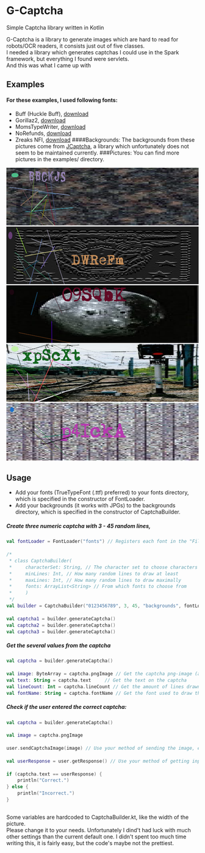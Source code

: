# G-Captcha
Simple Captcha library written in Kotlin

G-Captcha is a library to generate images which are hard to read for robots/OCR readers, it consists just out of five classes.  
I needed a library which generates captchas I could use in the Spark framework, but everything I found were servlets.  
And this was what I came up with

## Examples
#### For these examples, I used following fonts:
- Buff (Huckle Buff), [download][huckle-buff]
- Gorillaz2, [download][gorillaz2]
- MomsTypeWriter, [download][mumstypewriter]
- NoRefunds, [download][norefunds]
- Zreaks NFI, [download][zreaks]
####Backgrounds:
The backgrounds from these pictures come from [JCaptcha][jcaptcha], a library which unfortunately does not seem to be maintained currently.
###Pictures:
You can find more pictures in the examples/ directory.  

![1][1]
![13][13]
![15][15]
![16][16]
![18][18] 

## Usage

- Add your fonts (TrueTypeFont (.ttf) preferred) to your fonts directory, which is specified in the constructor of FontLoader.
- Add your backgrounds (it works with JPGs) to the backgrounds directory, which is specified in the constructor of CaptchaBuilder.

##### Create three numeric captcha with 3 - 45 random lines, 

```kotlin
val fontLoader = FontLoader("fonts") // Registers each font in the "File("fonts")" directory to the GraphicsEnvironment.

/*
 * class CaptchaBuilder(
 *     characterSet: String, // The character set to choose characters from, eg "ABCDEFG", "123456", "ABCabc123"
 *     minLines: Int, // How many random lines to draw at least
 *     maxLines: Int, // How many random lines to draw maximally
 *     fonts: ArrayList<String> // From which fonts to choose from
 *     )
 */
val builder = CaptchaBuilder("0123456789", 3, 45, "backgrounds", fontLoader.fontnames)

val captcha1 = builder.generateCaptcha()
val captcha2 = builder.generateCaptcha()
val captcha3 = builder.generateCaptcha()
```

##### Get the several values from the captcha
```kotlin
val captcha = builder.generateCaptcha()

val image: ByteArray = captcha.pngImage // Get the captcha png-image (as ByteArray)
val text: String = captcha.text     // Get the text on the captcha
val lineCount: Int = captcha.lineCount // Get the amount of lines drawn
val fontName: String = captcha.fontName // Get the font used to draw the string onto the image
``` 

##### Check if the user entered the correct captcha:
```kotlin
val captcha = builder.generateCaptcha()

val image = captcha.pngImage

user.sendCaptchaImage(image) // Use your method of sending the image, eg. picture on website

val userResponse = user.getResponse() // Use your method of getting input, eg. form on website

if (captcha.text == userResponse) {
    println("Correct.")
} else {
    println("Incorrect.")
}
```

##

Some variables are hardcoded to CaptchaBuilder.kt, like the width of the picture.  
Please change it to your needs. Unfortunately I dind't had luck with much other settings than the current default one. 
I didn't spent too much time writing this, it is fairly easy, but the code's maybe not the prettiest. 

[huckle-buff]: http://www.downloadfreefonts.com/fonts/512/huckle_buff.php
[gorillaz2]: https://fonts2u.com/gorillaz-2.font
[mumstypewriter]: http://www.dafont.com/moms-typewriter.font
[norefunds]: http://www.dafont.com/moms-typewriter.font
[zreaks]: http://www.dafont.com/zreaks-nfi.font

[jcaptcha]: https://sourceforge.net/projects/jcaptcha/

[1]: https://raw.githubusercontent.com/Gatgeagent/G-Captcha/master/examples/1.png
[13]: https://raw.githubusercontent.com/Gatgeagent/G-Captcha/master/examples/13.png
[15]: https://raw.githubusercontent.com/Gatgeagent/G-Captcha/master/examples/15.png
[16]: https://raw.githubusercontent.com/Gatgeagent/G-Captcha/master/examples/16.png
[18]: https://raw.githubusercontent.com/Gatgeagent/G-Captcha/master/examples/18.png
